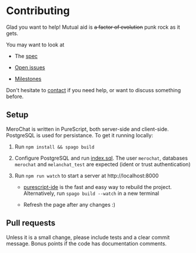# Contributing

Glad you want to help! Mutual aid is ~~a factor of evolution~~ punk rock as it gets.

You may want to look at

* The [spec](docs/README.md)

* [Open issues](https://github.com/typestruck/merochat/issues)

* [Milestones](https://github.com/typestruck/merochat/milestones)

Don't hesitate to [contact](https://github.com/easafe) if you need help, or want to discuss something before.

## Setup

MeroChat is written in PureScript, both server-side and client-side. PostgreSQL is used for persistance. To get it running locally:

1. Run `npm install && spago build`

2. Configure PostgreSQL and run [index.sql](src/Server/sql/index.sql). The user `merochat`, databases `merochat` and `melanchat_test` are expected (ident or trust authentication)

3. Run `npm run watch` to start a server at http://localhost:8000

    * [purescript-ide](https://github.com/nwolverson/vscode-ide-purescript) is the fast and easy way to rebuild the project. Alternatively, run `spago build --watch` in a new terminal

    * Refresh the page after any changes :)

## Pull requests

Unless it is a small change, please include tests and a clear commit message. Bonus points if the code has documentation comments.
